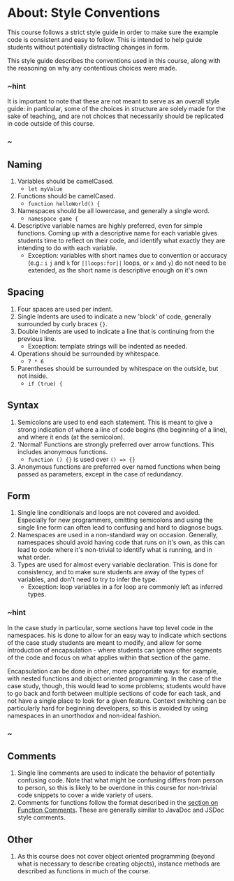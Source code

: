 # About: Style Conventions

This course follows a strict style guide in order to make sure the example code is
consistent and easy to follow.
This is intended to help guide students without potentially distracting changes in form.

This style guide describes the conventions used in this course,
along with the reasoning on why any contentious choices were made.

### ~hint

It is important to note that these are not meant to serve as an overall style guide:
in particular, some of the choices in structure are solely made for the sake of teaching,
and are not choices that necessarily should be replicated in code outside of this course.

### ~

## Naming

1. Variables should be camelCased.
    * ``let myValue``
2. Functions should be camelCased.
    * ``function helloWorld() {``
3. Namespaces should be all lowercase, and generally a single word.
    * ``namespace game {``
4. Descriptive variable names are highly preferred, even for simple functions.
Coming up with a descriptive name for each variable gives students time to reflect on their code,
and identify what exactly they are intending to do with each variable.
    * Exception: variables with short names due to convention or accuracy (e.g.: ``i`` ``j`` and
    ``k`` for ``||loops:for||`` loops, or ``x`` and ``y``) do not need to be extended,
    as the short name is descriptive enough on it's own

## Spacing

1. Four spaces are used per indent.
2. Single Indents are used to indicate a new 'block' of code,
generally surrounded by curly braces ``{}``.
3. Double Indents are used to indicate a line that is continuing from the previous line.
    * Exception: template strings will be indented as needed.
4. Operations should be surrounded by whitespace.
    * ``7 * 6``
5. Parentheses should be surrounded by whitespace on the outside, but not inside.
    * ``if (true) {``

## Syntax

1. Semicolons are used to end each statement.
This is meant to give a strong indication of where a line of code begins
(the beginning of a line), and where it ends (at the semicolon).
2. 'Normal' Functions are strongly preferred over arrow functions.
This includes anonymous functions.
    * ``function () {}`` is used over ``() => {}``
3. Anonymous functions are preferred over named functions when being passed as parameters,
except in the case of redundancy.

## Form

1. Single line conditionals and loops are not covered and avoided.
Especially for new programmers, omitting semicolons and using the
single line form can often lead to confusing and hard to diagnose bugs.
2. Namespaces are used in a non-standard way on occasion.
Generally, namespaces should avoid having code that runs on it's own,
as this can lead to code where it's non-trivial to identify what is running, and in what order.
3. Types are used for almost every variable declaration.
This is done for consistency, and to make sure students are away of the types of variables,
and don't need to try to infer the type.
    * Exception: loop variables in a for loop are commonly left as inferred types.

### ~hint

In the case study in particular, some sections have top level code in the namespaces. 
his is done to allow for an easy way to indicate which sections of the case study students
are meant to modify, and allow for some introduction of encapsulation -
where students can ignore other segments of the code and focus on what
applies within that section of the game.

Encapsulation can be done in other, more appropriate ways: for example,
with nested functions and object oriented programming.
In the case of the case study, though, this would lead to some problems;
students would have to go back and forth between multiple sections of code for each task,
and not have a single place to look for a given feature.
Context switching can be particularly hard for beginning developers,
so this is avoided by using namespaces in an unorthodox and non-ideal fashion.

### ~

## Comments

1. Single line comments are used to indicate the behavior of potentially confusing code.
Note that what might be confusing differs from person to person,
so this is likely to be overdone in this course for non-trivial code
snippets to cover a wide variety of users.
2. Comments for functions follow the format described in the
[section on Function Comments](/courses/csintro3/functions/comments).
These are generally similar to JavaDoc and JSDoc style comments.

## Other

1. As this course does not cover object oriented programming
(beyond what is necessary to describe creating objects),
instance methods are described as functions in much of the course. 
